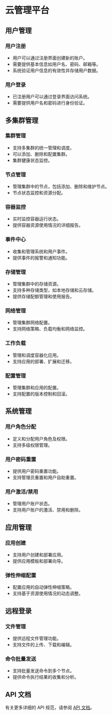 # 云管理平台

## 用户管理

### 用户注册
- 用户可以通过注册界面创建新的账户。
- 需要提供基本信息如用户名、密码、邮箱等。
- 系统验证用户信息的有效性并存储用户数据。

### 用户登录
- 已注册用户可以通过登录界面访问系统。
- 需要提供用户名和密码进行身份验证。

## 多集群管理

### 集群管理
- 支持多集群的统一管理和调度。
- 可以添加、删除和配置集群。
- 集群健康状态监控。

### 节点管理
- 管理集群中的节点，包括添加、删除和维护节点。
- 节点状态监控和资源分配。

### 容器监控
- 实时监控容器运行状态。
- 提供容器资源使用情况的详细报告。

### 事件中心
- 收集和管理系统和用户事件。
- 提供事件的报警和通知功能。

### 存储管理
- 管理集群中的存储资源。
- 支持多种存储类型，如本地存储和云存储。
- 提供存储配额管理和使用报告。

### 网络管理
- 管理集群网络配置。
- 支持网络策略、负载均衡和网络监控。

### 工作负载
- 管理和调度容器化应用。
- 支持应用的部署、扩展和迁移。

### 配置管理
- 管理集群和应用的配置。
- 支持配置的版本控制和回滚。

## 系统管理

### 用户角色分配
- 定义和分配用户角色及权限。
- 支持多级权限管理。

### 用户密码重置
- 提供用户密码重置功能。
- 支持管理员重置和用户自助重置。

### 用户激活/禁用
- 管理用户账户状态。
- 支持用户账户的激活、禁用和删除。

## 应用管理

### 应用创建
- 支持用户创建和部署应用。
- 提供应用模板和部署向导。

### 弹性伸缩配置
- 配置应用的自动弹性伸缩策略。
- 支持基于资源使用情况的动态调整。

## 远程登录

### 文件管理
- 提供远程文件管理功能。
- 支持文件的上传、下载和编辑。

### 命令批量发送
- 支持批量发送命令到多个节点。
- 提供命令执行结果的收集和分析。

## API 文档

有关更多详细的 API 规范，请参阅 <a href="https://gaochuang.github.io/cloudManagementSystem/doc/API/cloudManagementSystem.html" target="_blank">API 文档</a>。
